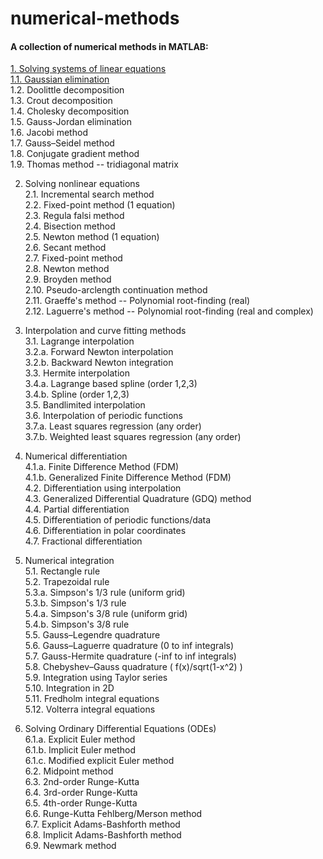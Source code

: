 # numerical-methods

#### A collection of numerical methods in MATLAB:

[1. Solving systems of linear equations](1_linear_solvers/)\
    [1.1. Gaussian elimination](1_linear_solvers/code_1_1_gauss_elimination.m)\
    1.2. Doolittle decomposition\
    1.3. Crout decomposition\
    1.4. Cholesky decomposition\
    1.5. Gauss-Jordan elimination\
    1.6. Jacobi method\
    1.7. Gauss–Seidel method\
    1.8. Conjugate gradient method\
    1.9. Thomas method -- tridiagonal matrix
    
2. Solving nonlinear equations\
    2.1. Incremental search method\
    2.2. Fixed-point method (1 equation)\
    2.3. Regula falsi method\
    2.4. Bisection method\
    2.5. Newton method (1 equation)\
    2.6. Secant method\
    2.7. Fixed-point method\
    2.8. Newton method\
    2.9. Broyden method\
    2.10. Pseudo-arclength continuation method\
    2.11. Graeffe's method --  Polynomial root-finding (real)\
    2.12. Laguerre's method -- Polynomial root-finding (real and complex)
    
3. Interpolation and curve fitting methods\
    3.1. Lagrange interpolation\
    3.2.a. Forward Newton interpolation\
    3.2.b. Backward Newton integration\
    3.3. Hermite interpolation\
    3.4.a. Lagrange based spline (order 1,2,3)\
    3.4.b. Spline (order 1,2,3)\
    3.5. Bandlimited interpolation\
    3.6. Interpolation of periodic functions\
    3.7.a. Least squares regression (any order)\
    3.7.b. Weighted least squares regression (any order)
    
4. Numerical differentiation\
  4.1.a. Finite Difference Method (FDM)\
  4.1.b. Generalized Finite Difference Method (FDM)\
  4.2. Differentiation using interpolation\
  4.3. Generalized Differential Quadrature (GDQ) method\
  4.4. Partial differentiation\
  4.5. Differentiation of periodic functions/data\
  4.6. Differentiation in polar coordinates\
  4.7. Fractional differentiation
  
5. Numerical integration\
  5.1. Rectangle rule\
  5.2. Trapezoidal rule\
  5.3.a. Simpson's 1/3 rule (uniform grid)\
  5.3.b. Simpson's 1/3 rule\
  5.4.a. Simpson's 3/8 rule (uniform grid)\
  5.4.b. Simpson's 3/8 rule\
  5.5. Gauss–Legendre quadrature\
  5.6. Gauss–Laguerre quadrature (0 to inf integrals)\
  5.7. Gauss-Hermite quadrature  (-inf to inf integrals)\
  5.8. Chebyshev–Gauss quadrature ( f(x)/sqrt(1-x^2) )\
  5.9. Integration using Taylor series\
  5.10. Integration in 2D\
  5.11. Fredholm integral equations\
  5.12. Volterra integral equations
  
6. Solving Ordinary Differential Equations (ODEs)\
  6.1.a. Explicit Euler method\
  6.1.b. Implicit Euler method\
  6.1.c. Modified explicit Euler method\
  6.2. Midpoint method\
  6.3. 2nd-order Runge-Kutta\
  6.4. 3rd-order Runge-Kutta\
  6.5. 4th-order Runge-Kutta\
  6.6. Runge-Kutta Fehlberg/Merson method\
  6.7. Explicit Adams-Bashforth method\
  6.8. Implicit Adams-Bashforth method\
  6.9. Newmark method
